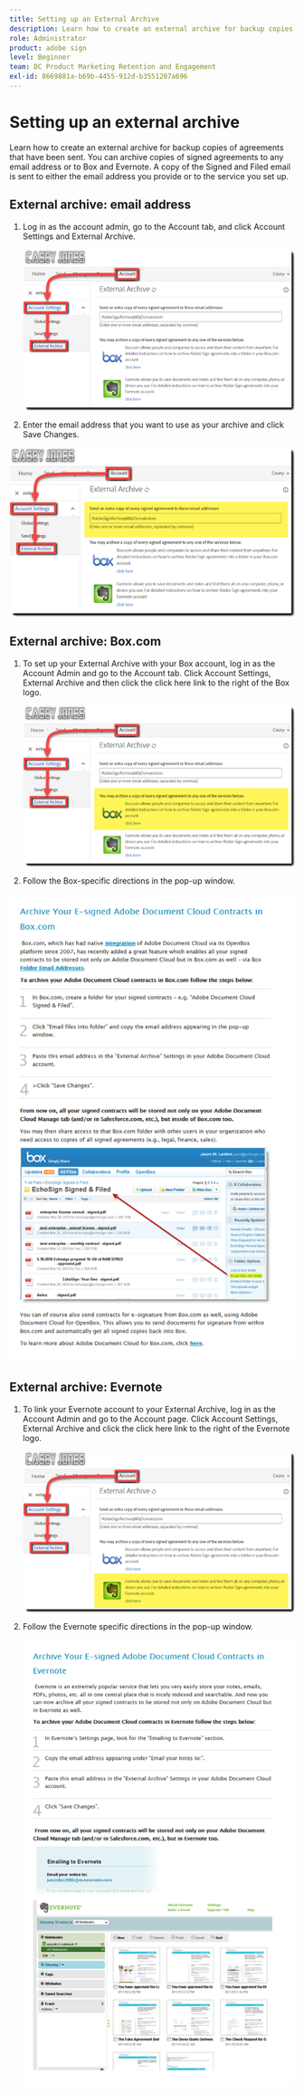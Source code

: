 ```yaml
---
title: Setting up an External Archive
description: Learn how to create an external archive for backup copies of agreements that have been sent
role: Administrator
product: adobe sign
level: Beginner
team: DC Product Marketing Retention and Engagement
exl-id: 8669881a-b69b-4455-912d-b3551207a696
---
```

# Setting up an external archive

Learn how to create an external archive for backup copies of agreements that have been sent. You can archive copies of signed agreements to any email address or to Box and Evernote. A copy of the Signed and Filed email is sent to either the email address you provide or to the service you set up.

## External archive: email address

1. Log in as the account admin, go to the Account tab, and click Account Settings and External Archive.

   ![archive via email](../assets/archiveemail1.png) 

1. Enter the email address that you want to use as your archive and click Save Changes.

![archive via email](../assets/archiveemail2.png) 


## External archive: Box.com

1. To set up your External Archive with your Box account, log in as the Account Admin and go to the Account tab. 
   Click Account  Settings, External Archive and then click the click here link to the right of the Box logo.

   ![archive via Box](../assets/archivebox1.png) 

1. Follow the Box-specific directions in the pop-up window.

![archive via Box](../assets/archivebox2.png) 

## External archive: Evernote

1. To link your Evernote account to your External Archive, log in as the Account Admin and go to the Account page. 
   Click Account Settings, External Archive and click the click here link to the right of the Evernote logo.

   ![archive via Evernote](../assets/archiveevernote1.png)

1. Follow the Evernote specific directions in the pop-up window.

   ![archive via Evernote](../assets/archiveevernote2.png)
